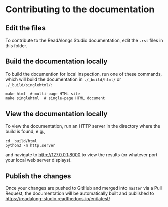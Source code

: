# Contributing to the documentation

## Edit the files

To contribute to the ReadAlongs Studio documentation, edit the `.rst` files in
this folder.

## Build the documentation locally

To build the documention for local inspection, run one of these commands,
which will build the documentation in `./_build/html/` or
`./_build/singlehtml/`:

    make html  # multi-page HTML site
    make singlehtml  # single-page HTML document

## View the documentation locally

To view the documentation, run an HTTP server in the directory where the build
is found, e.g.,

    cd _build/html
    python3 -m http.server

and navigate to http://127.0.0.1:8000 to view the results (or whatever port
your local web server displays).

## Publish the changes

Once your changes are pushed to GitHub and merged into `master` via a Pull
Request, the documentation will be automatically built and published to
https://readalong-studio.readthedocs.io/en/latest/
